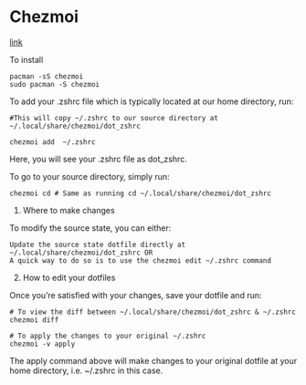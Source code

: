 # Chezmoi

[link](https://dev.to/jerrynsh/a-brief-guide-to-manage-dotfiles-1h59)

To install

    pacman -sS chezmoi
    sudo pacman -S chezmoi


To add your .zshrc file which is typically located at our home directory, run:

    #This will copy ~/.zshrc to our source directory at ~/.local/share/chezmoi/dot_zshrc

    chezmoi add  ~/.zshrc

Here, you will see your .zshrc file as dot_zshrc.



To go to your source directory, simply run:

    chezmoi cd # Same as running cd ~/.local/share/chezmoi/dot_zshrc




1. Where to make changes

To modify the source state, you can either:

    Update the source state dotfile directly at ~/.local/share/chezmoi/dot_zshrc OR
    A quick way to do so is to use the chezmoi edit ~/.zshrc command

2. How to edit your dotfiles

Once you’re satisfied with your changes, save your dotfile and run:

    # To view the diff between ~/.local/share/chezmoi/dot_zshrc & ~/.zshrc
    chezmoi diff
    
    # To apply the changes to your original ~/.zshrc
    chezmoi -v apply

The apply command above will make changes to your original dotfile at your home directory, i.e. ~/.zshrc in this case.

